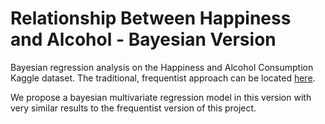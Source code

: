 # Relationship Between Happiness and Alcohol - Bayesian Version
Bayesian regression analysis on the Happiness and Alcohol Consumption Kaggle dataset. The traditional, frequentist approach can be located [here](https://github.com/ivan-ronceria/frequentist-happy-alcohol).

We propose a bayesian multivariate regression model in this version with very similar results to the frequentist version of this project.
